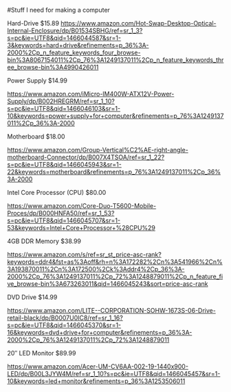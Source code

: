 #Stuff I need for making a computer

Hard-Drive $15.89
https://www.amazon.com/Hot-Swap-Desktop-Optical-Internal-Enclosure/dp/B01534SBHG/ref=sr_1_3?s=pc&ie=UTF8&qid=1466044587&sr=1-3&keywords=hard+drive&refinements=p_36%3A-2000%2Cp_n_feature_keywords_four_browse-bin%3A8067154011%2Cp_76%3A1249137011%2Cp_n_feature_keywords_three_browse-bin%3A4990426011

Power Supply $14.99

https://www.amazon.com/iMicro-IM400W-ATX12V-Power-Supply/dp/B002HREGRM/ref=sr_1_10?s=pc&ie=UTF8&qid=1466046103&sr=1-10&keywords=power+supply+for+computer&refinements=p_76%3A1249137011%2Cp_36%3A-2000

Motherboard $18.00

https://www.amazon.com/Group-Vertical%C2%AE-right-angle-motherboard-Connector/dp/B007X4TSOA/ref=sr_1_22?s=pc&ie=UTF8&qid=1466045943&sr=1-22&keywords=motherboard&refinements=p_76%3A1249137011%2Cp_36%3A-2000

Intel Core Processor (CPU) $80.00

https://www.amazon.com/Core-Duo-T5600-Mobile-Proces/dp/B000HNFA50/ref=sr_1_53?s=pc&ie=UTF8&qid=1466045707&sr=1-53&keywords=Intel+Core+Processor+%28CPU%29

4GB DDR Memory $38.99

https://www.amazon.com/s/ref=sr_st_price-asc-rank?keywords=ddr4&fst=as%3Aoff&rh=n%3A172282%2Cn%3A541966%2Cn%3A193870011%2Cn%3A172500%2Ck%3Addr4%2Cp_36%3A-2000%2Cp_76%3A1249137011%2Cp_72%3A1248879011%2Cp_n_feature_five_browse-bin%3A673263011&qid=1466045243&sort=price-asc-rank

DVD Drive $14.99

https://www.amazon.com/LITE--CORPORATION-SOHW-1673S-06-Drive-retail-black/dp/B0007U0IC8/ref=sr_1_16?s=pc&ie=UTF8&qid=1466045370&sr=1-16&keywords=dvd+drive+for+computer&refinements=p_36%3A-2000%2Cp_76%3A1249137011%2Cp_72%3A1248879011

20″ LED Monitor $89.99

https://www.amazon.com/Acer-UM-CV6AA-002-19-1440x900-LED/dp/B00L3JYW4M/ref=sr_1_10?s=pc&ie=UTF8&qid=1466045457&sr=1-10&keywords=led+monitor&refinements=p_36%3A1253506011

